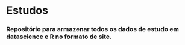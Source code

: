 # Estudos   
### Repositório para armazenar todos os dados de estudo em datascience e R no formato de site.
